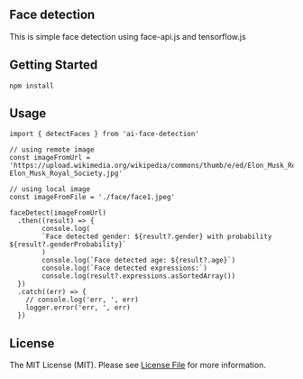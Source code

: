## Face detection
This is simple face detection using face-api.js and tensorflow.js

## Getting Started
```
npm install
```
## Usage

```
import { detectFaces } from 'ai-face-detection'

// using remote image
const imageFromUrl = 'https://upload.wikimedia.org/wikipedia/commons/thumb/e/ed/Elon_Musk_Royal_Society.jpg/640px-Elon_Musk_Royal_Society.jpg'

// using local image
const imageFromFile = './face/face1.jpeg'

faceDetect(imageFromUrl)
  .then((result) => {
        console.log(
        `Face detected gender: ${result?.gender} with probability ${result?.genderProbability}`
        )
        console.log(`Face detected age: ${result?.age}`)
        console.log(`Face detected expressions:`)
        console.log(result?.expressions.asSortedArray())
  })
  .catch((err) => {
    // console.log('err, ', err)
    logger.error('err, ', err)
  })

  ```

## License

The MIT License (MIT). Please see [License File](https://github.com/alexsanteenodev/ai-face-detection/LICENSE) for more information.
